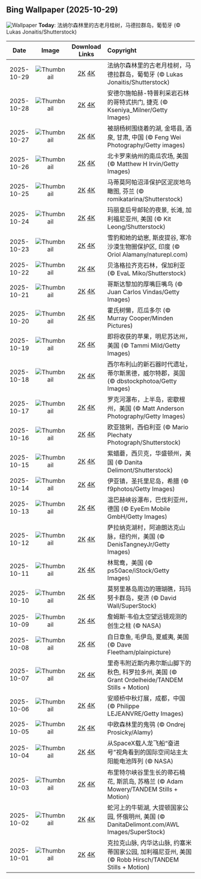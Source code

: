 ## Bing Wallpaper (2025-10-29)

![Wallpaper](https://cn.bing.com/th?id=OHR.FanalForest_ZH-CN2203572101_UHD.jpg&w=1024) **Today**: 法纳尔森林里的古老月桂树，马德拉群岛，葡萄牙 (© Lukas Jonaitis/Shutterstock)

|    Date    |                                               Image                                                |                                                                                      Download Links                                                                                       | Copyright                                                                                            |
| :--------: | :------------------------------------------------------------------------------------------------: | :---------------------------------------------------------------------------------------------------------------------------------------------------------------------------------------: | :--------------------------------------------------------------------------------------------------- |
| 2025-10-29 |    ![Thumbnail](https://cn.bing.com/th?id=OHR.FanalForest_ZH-CN2203572101_UHD.jpg&w=384&h=216)     |        [2K](https://cn.bing.com/th?id=OHR.FanalForest_ZH-CN2203572101_UHD.jpg&w=2560&h=1440) [4K](https://cn.bing.com/th?id=OHR.FanalForest_ZH-CN2203572101_UHD.jpg&w=3840&h=2160)        | 法纳尔森林里的古老月桂树，马德拉群岛，葡萄牙 (© Lukas Jonaitis/Shutterstock)                        |
| 2025-10-28 |    ![Thumbnail](https://cn.bing.com/th?id=OHR.TepliceRocks_ZH-CN1785316311_UHD.jpg&w=384&h=216)    |       [2K](https://cn.bing.com/th?id=OHR.TepliceRocks_ZH-CN1785316311_UHD.jpg&w=2560&h=1440) [4K](https://cn.bing.com/th?id=OHR.TepliceRocks_ZH-CN1785316311_UHD.jpg&w=3840&h=2160)       | 安德尔施帕赫-特普利采岩石林的哥特式拱门, 捷克 (© Kseniya_Milner/Getty Images)                       |
| 2025-10-27 |   ![Thumbnail](https://cn.bing.com/th?id=OHR.AutumnColorY25_ZH-CN1551135398_UHD.jpg&w=384&h=216)   |     [2K](https://cn.bing.com/th?id=OHR.AutumnColorY25_ZH-CN1551135398_UHD.jpg&w=2560&h=1440) [4K](https://cn.bing.com/th?id=OHR.AutumnColorY25_ZH-CN1551135398_UHD.jpg&w=3840&h=2160)     | 被胡杨树围绕着的湖, 金塔县, 酒泉, 甘肃, 中国 (© Feng Wei Photography/Getty images)                  |
| 2025-10-26 |    ![Thumbnail](https://cn.bing.com/th?id=OHR.PumpkinFarm_ZH-CN1232784365_UHD.jpg&w=384&h=216)     |        [2K](https://cn.bing.com/th?id=OHR.PumpkinFarm_ZH-CN1232784365_UHD.jpg&w=2560&h=1440) [4K](https://cn.bing.com/th?id=OHR.PumpkinFarm_ZH-CN1232784365_UHD.jpg&w=3840&h=2160)        | 北卡罗来纳州的南瓜农场, 美国 (© Matthew H Irvin/Getty Images)                                       |
| 2025-10-25 | ![Thumbnail](https://cn.bing.com/th?id=OHR.MartimoaapaFinland_ZH-CN1066271356_UHD.jpg&w=384&h=216) | [2K](https://cn.bing.com/th?id=OHR.MartimoaapaFinland_ZH-CN1066271356_UHD.jpg&w=2560&h=1440) [4K](https://cn.bing.com/th?id=OHR.MartimoaapaFinland_ZH-CN1066271356_UHD.jpg&w=3840&h=2160) | 马蒂莫阿帕沼泽保护区泥炭地鸟瞰图, 芬兰 (© romikatarina/Shutterstock)                                |
| 2025-10-24 |     ![Thumbnail](https://cn.bing.com/th?id=OHR.QueenMary_ZH-CN0468294074_UHD.jpg&w=384&h=216)      |          [2K](https://cn.bing.com/th?id=OHR.QueenMary_ZH-CN0468294074_UHD.jpg&w=2560&h=1440) [4K](https://cn.bing.com/th?id=OHR.QueenMary_ZH-CN0468294074_UHD.jpg&w=3840&h=2160)          | 玛丽皇后号邮轮的夜景, 长滩, 加利福尼亚州, 美国 (© Kit Leong/Shutterstock)                           |
| 2025-10-23 |    ![Thumbnail](https://cn.bing.com/th?id=OHR.SnowLeopard_ZH-CN6644701381_UHD.jpg&w=384&h=216)     |        [2K](https://cn.bing.com/th?id=OHR.SnowLeopard_ZH-CN6644701381_UHD.jpg&w=2560&h=1440) [4K](https://cn.bing.com/th?id=OHR.SnowLeopard_ZH-CN6644701381_UHD.jpg&w=3840&h=2160)        | 雪豹和她的幼崽, 斯皮提谷, 寒冷沙漠生物圈保护区, 印度 (© Oriol Alamany/naturepl.com)                 |
| 2025-10-22 |   ![Thumbnail](https://cn.bing.com/th?id=OHR.BulgariaRocks_ZH-CN0234903972_UHD.jpg&w=384&h=216)    |      [2K](https://cn.bing.com/th?id=OHR.BulgariaRocks_ZH-CN0234903972_UHD.jpg&w=2560&h=1440) [4K](https://cn.bing.com/th?id=OHR.BulgariaRocks_ZH-CN0234903972_UHD.jpg&w=3840&h=2160)      | 贝洛格拉齐克石林，保加利亚 (© EvaL Miko/Shutterstock)                                               |
| 2025-10-21 |    ![Thumbnail](https://cn.bing.com/th?id=OHR.ToucanForest_ZH-CN0072036253_UHD.jpg&w=384&h=216)    |       [2K](https://cn.bing.com/th?id=OHR.ToucanForest_ZH-CN0072036253_UHD.jpg&w=2560&h=1440) [4K](https://cn.bing.com/th?id=OHR.ToucanForest_ZH-CN0072036253_UHD.jpg&w=3840&h=2160)       | 哥斯达黎加的厚嘴巨嘴鸟 (© Juan Carlos Vindas/Getty Images)                                          |
| 2025-10-20 |   ![Thumbnail](https://cn.bing.com/th?id=OHR.HoffmansSloth_ZH-CN7563408641_UHD.jpg&w=384&h=216)    |      [2K](https://cn.bing.com/th?id=OHR.HoffmansSloth_ZH-CN7563408641_UHD.jpg&w=2560&h=1440) [4K](https://cn.bing.com/th?id=OHR.HoffmansSloth_ZH-CN7563408641_UHD.jpg&w=3840&h=2160)      | 霍氏树懒，厄瓜多尔 (© Murray Cooper/Minden Pictures)                                                |
| 2025-10-19 |    ![Thumbnail](https://cn.bing.com/th?id=OHR.AppleHarvest_ZH-CN7317228007_UHD.jpg&w=384&h=216)    |       [2K](https://cn.bing.com/th?id=OHR.AppleHarvest_ZH-CN7317228007_UHD.jpg&w=2560&h=1440) [4K](https://cn.bing.com/th?id=OHR.AppleHarvest_ZH-CN7317228007_UHD.jpg&w=3840&h=2160)       | 即将收获的苹果，明尼苏达州，美国 (© Tammi Mild/Getty Images)                                        |
| 2025-10-18 |    ![Thumbnail](https://cn.bing.com/th?id=OHR.SilburyHill_ZH-CN6666447580_UHD.jpg&w=384&h=216)     |        [2K](https://cn.bing.com/th?id=OHR.SilburyHill_ZH-CN6666447580_UHD.jpg&w=2560&h=1440) [4K](https://cn.bing.com/th?id=OHR.SilburyHill_ZH-CN6666447580_UHD.jpg&w=3840&h=2160)        | 西尔布利山的新石器时代遗址，蒂尔斯黑德，威尔特郡，英国 (© dbstockphotoa/Getty Images)               |
| 2025-10-17 |   ![Thumbnail](https://cn.bing.com/th?id=OHR.RockRiverFalls_ZH-CN6532185546_UHD.jpg&w=384&h=216)   |     [2K](https://cn.bing.com/th?id=OHR.RockRiverFalls_ZH-CN6532185546_UHD.jpg&w=2560&h=1440) [4K](https://cn.bing.com/th?id=OHR.RockRiverFalls_ZH-CN6532185546_UHD.jpg&w=3840&h=2160)     | 罗克河瀑布，上半岛，密歇根州，美国 (© Matt Anderson Photography/Getty Images)                       |
| 2025-10-16 |    ![Thumbnail](https://cn.bing.com/th?id=OHR.SiberianLynx_ZH-CN0749166653_UHD.jpg&w=384&h=216)    |       [2K](https://cn.bing.com/th?id=OHR.SiberianLynx_ZH-CN0749166653_UHD.jpg&w=2560&h=1440) [4K](https://cn.bing.com/th?id=OHR.SiberianLynx_ZH-CN0749166653_UHD.jpg&w=3840&h=2160)       | 欧亚猞猁，西伯利亚 (© Mario Plechaty Photograph/Shutterstock)                                       |
| 2025-10-15 |  ![Thumbnail](https://cn.bing.com/th?id=OHR.AmethystLaccaria_ZH-CN0643667280_UHD.jpg&w=384&h=216)  |   [2K](https://cn.bing.com/th?id=OHR.AmethystLaccaria_ZH-CN0643667280_UHD.jpg&w=2560&h=1440) [4K](https://cn.bing.com/th?id=OHR.AmethystLaccaria_ZH-CN0643667280_UHD.jpg&w=3840&h=2160)   | 紫蜡蘑，西贝克，华盛顿州，美国 (© Danita Delimont/Shutterstock)                                     |
| 2025-10-14 |    ![Thumbnail](https://cn.bing.com/th?id=OHR.OiaSantorini_ZH-CN0531650189_UHD.jpg&w=384&h=216)    |       [2K](https://cn.bing.com/th?id=OHR.OiaSantorini_ZH-CN0531650189_UHD.jpg&w=2560&h=1440) [4K](https://cn.bing.com/th?id=OHR.OiaSantorini_ZH-CN0531650189_UHD.jpg&w=3840&h=2160)       | 伊亚镇，圣托里尼岛，希腊 (© f9photos/Getty Images)                                                  |
| 2025-10-13 | ![Thumbnail](https://cn.bing.com/th?id=OHR.HinterseeWaterfall_ZH-CN0432994081_UHD.jpg&w=384&h=216) | [2K](https://cn.bing.com/th?id=OHR.HinterseeWaterfall_ZH-CN0432994081_UHD.jpg&w=2560&h=1440) [4K](https://cn.bing.com/th?id=OHR.HinterseeWaterfall_ZH-CN0432994081_UHD.jpg&w=3840&h=2160) | 温巴赫峡谷瀑布，巴伐利亚州，德国 (© EyeEm Mobile GmbH/Getty Images)                                 |
| 2025-10-12 |    ![Thumbnail](https://cn.bing.com/th?id=OHR.SaranacLake_ZH-CN0224689397_UHD.jpg&w=384&h=216)     |        [2K](https://cn.bing.com/th?id=OHR.SaranacLake_ZH-CN0224689397_UHD.jpg&w=2560&h=1440) [4K](https://cn.bing.com/th?id=OHR.SaranacLake_ZH-CN0224689397_UHD.jpg&w=3840&h=2160)        | 萨拉纳克湖村，阿迪朗达克山脉，纽约州，美国 (© DenisTangneyJr/Getty Images)                          |
| 2025-10-11 |    ![Thumbnail](https://cn.bing.com/th?id=OHR.WoodDuckHen_ZH-CN9558916773_UHD.jpg&w=384&h=216)     |        [2K](https://cn.bing.com/th?id=OHR.WoodDuckHen_ZH-CN9558916773_UHD.jpg&w=2560&h=1440) [4K](https://cn.bing.com/th?id=OHR.WoodDuckHen_ZH-CN9558916773_UHD.jpg&w=3840&h=2160)        | 林鸳鸯，美国 (© ps50ace/iStock/Getty Images)                                                        |
| 2025-10-10 |    ![Thumbnail](https://cn.bing.com/th?id=OHR.MonurikiFiji_ZH-CN9178115886_UHD.jpg&w=384&h=216)    |       [2K](https://cn.bing.com/th?id=OHR.MonurikiFiji_ZH-CN9178115886_UHD.jpg&w=2560&h=1440) [4K](https://cn.bing.com/th?id=OHR.MonurikiFiji_ZH-CN9178115886_UHD.jpg&w=3840&h=2160)       | 莫努里基岛周边的珊瑚礁，玛玛努卡群岛，斐济 (© David Wall/SuperStock)                                |
| 2025-10-09 |    ![Thumbnail](https://cn.bing.com/th?id=OHR.WebbPillars_ZH-CN9054137596_UHD.jpg&w=384&h=216)     |        [2K](https://cn.bing.com/th?id=OHR.WebbPillars_ZH-CN9054137596_UHD.jpg&w=2560&h=1440) [4K](https://cn.bing.com/th?id=OHR.WebbPillars_ZH-CN9054137596_UHD.jpg&w=3840&h=2160)        | ‌詹姆斯·韦伯太空望远镜观测的创生之柱 (© NASA)                                                       |
| 2025-10-08 |   ![Thumbnail](https://cn.bing.com/th?id=OHR.OctopusCyanea_ZH-CN8948609460_UHD.jpg&w=384&h=216)    |      [2K](https://cn.bing.com/th?id=OHR.OctopusCyanea_ZH-CN8948609460_UHD.jpg&w=2560&h=1440) [4K](https://cn.bing.com/th?id=OHR.OctopusCyanea_ZH-CN8948609460_UHD.jpg&w=3840&h=2160)      | 白日章鱼, 毛伊岛, 夏威夷, 美国 (© Dave Fleetham/plainpicture)                                       |
| 2025-10-07 |   ![Thumbnail](https://cn.bing.com/th?id=OHR.RidgwayAspens_ZH-CN8735375502_UHD.jpg&w=384&h=216)    |      [2K](https://cn.bing.com/th?id=OHR.RidgwayAspens_ZH-CN8735375502_UHD.jpg&w=2560&h=1440) [4K](https://cn.bing.com/th?id=OHR.RidgwayAspens_ZH-CN8735375502_UHD.jpg&w=3840&h=2160)      | 里奇韦附近斯内弗尔斯山脚下的秋色, 科罗拉多州, 美国 (© Grant Ordelheide/TANDEM Stills + Motion)      |
| 2025-10-06 |    ![Thumbnail](https://cn.bing.com/th?id=OHR.AnshunBridge_ZH-CN8392458102_UHD.jpg&w=384&h=216)    |       [2K](https://cn.bing.com/th?id=OHR.AnshunBridge_ZH-CN8392458102_UHD.jpg&w=2560&h=1440) [4K](https://cn.bing.com/th?id=OHR.AnshunBridge_ZH-CN8392458102_UHD.jpg&w=3840&h=2160)       | 安顺桥中秋灯展，成都，中国 (© Philippe LEJEANVRE/Getty Images)                                      |
| 2025-10-05 |     ![Thumbnail](https://cn.bing.com/th?id=OHR.TeacherOwl_ZH-CN8289875605_UHD.jpg&w=384&h=216)     |         [2K](https://cn.bing.com/th?id=OHR.TeacherOwl_ZH-CN8289875605_UHD.jpg&w=2560&h=1440) [4K](https://cn.bing.com/th?id=OHR.TeacherOwl_ZH-CN8289875605_UHD.jpg&w=3840&h=2160)         | 中欧森林里的鬼鸮 (© Ondrej Prosicky/Alamy)                                                          |
| 2025-10-04 |  ![Thumbnail](https://cn.bing.com/th?id=OHR.DragonEndeavour_ZH-CN8160066040_UHD.jpg&w=384&h=216)   |    [2K](https://cn.bing.com/th?id=OHR.DragonEndeavour_ZH-CN8160066040_UHD.jpg&w=2560&h=1440) [4K](https://cn.bing.com/th?id=OHR.DragonEndeavour_ZH-CN8160066040_UHD.jpg&w=3840&h=2160)    | 从SpaceX载人龙飞船“奋进号”视角看到的国际空间站主太阳能电池阵列 (© NASA)                             |
| 2025-10-03 |    ![Thumbnail](https://cn.bing.com/th?id=OHR.SkyeHeather_ZH-CN2820283990_UHD.jpg&w=384&h=216)     |        [2K](https://cn.bing.com/th?id=OHR.SkyeHeather_ZH-CN2820283990_UHD.jpg&w=2560&h=1440) [4K](https://cn.bing.com/th?id=OHR.SkyeHeather_ZH-CN2820283990_UHD.jpg&w=3840&h=2160)        | 布里特尔峡谷里生长的帚石楠花, 斯凯岛, 苏格兰 (© Adam Mowery/TANDEM Stills + Motion)                 |
| 2025-10-02 |     ![Thumbnail](https://cn.bing.com/th?id=OHR.OxbowBend_ZH-CN7211791969_UHD.jpg&w=384&h=216)      |          [2K](https://cn.bing.com/th?id=OHR.OxbowBend_ZH-CN7211791969_UHD.jpg&w=2560&h=1440) [4K](https://cn.bing.com/th?id=OHR.OxbowBend_ZH-CN7211791969_UHD.jpg&w=3840&h=2160)          | 蛇河上的牛轭湖, 大提顿国家公园, 怀俄明州, 美国 (© DanitaDelimont.com/AWL Images/SuperStock)         |
| 2025-10-01 |   ![Thumbnail](https://cn.bing.com/th?id=OHR.YosemiteClark_ZH-CN7179533292_UHD.jpg&w=384&h=216)    |      [2K](https://cn.bing.com/th?id=OHR.YosemiteClark_ZH-CN7179533292_UHD.jpg&w=2560&h=1440) [4K](https://cn.bing.com/th?id=OHR.YosemiteClark_ZH-CN7179533292_UHD.jpg&w=3840&h=2160)      | 克拉克山脉, 内华达山脉, 约塞米蒂国家公园, 加利福尼亚州, 美国 (© Robb Hirsch/TANDEM Stills + Motion) |
